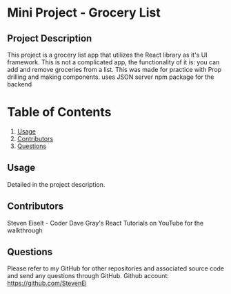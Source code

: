 # Mini Project - Grocery List

## Project Description

This project is a grocery list app that utilizes the React library as it's UI framework. This is not a complicated app, the functionality of it is: you can add and remove groceries from a list. This was made for practice with Prop drilling and making components.
uses JSON server npm package for the backend

# Table of Contents

1. [Usage](#usage)
2. [Contributors](#contributors)
3. [Questions](#questions)

## Usage

Detailed in the project description.

## Contributors

Steven Eiselt - Coder
Dave Gray's React Tutorials on YouTube for the walkthrough

## Questions

Please refer to my GitHub for other repositories and associated source code and send any questions through GitHub.
Github account: https://github.com/StevenEi <br />

